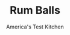 ---
layout: ../../layouts/MarkdownPostLayout.astro
title: Rum Balls
author: America's Test Kitchen
pubDate: 2023-03-15
description: "Let’s get ready to rum-ball . . ."
image_url: https://res.cloudinary.com/hksqkdlah/image/upload/ar_1:1,c_fill,dpr_2.0,f_auto,fl_lossy.progressive.strip_profile,g_faces:auto,q_auto:low,w_344/38052_sfs-rum-balls-9
tags: ["Desserts or Baked Goods","Candy","Holiday"]
calories: 4113
protein: 
carbohydrates: 13
fats: 
fiber: 
ingredients: ["1 cup, granulated sugar","5 cups (12 ounces), vanilla wafer cookies","1 1/4 cups, pecans, toasted","1 cup (4 ounces), confectioners' sugar","6 tablespoons, dark rum","1/4 cup, light corn syrup","1/8 teaspoon, salt"]
serves: 48
time: "35 minutes, plus 1 hour chilling"
instructions: ["Place granulated sugar in shallow dish. Process cookies and pecans in food processor until finely ground, about 20 seconds. Transfer to large bowl. Stir in confectioners’ sugar, rum, corn syrup, and salt until fully combined.","Working with 1 tablespoon at a time, shape mixture into balls. Transfer balls to dish with granulated sugar and roll to evenly coat; transfer to large plate. Refrigerate rum balls until firm, at least 1 hour. Serve. (Rum balls can be refrigerated for up to 1 week.)"]
nutrition: ["18 mg Potassium","11 mg Phosphorus","3 mg Calcium","3 mg Magnesium","28 mg Sodium","3 g Fat","1 g Monounsaturated","2 µg Folic acid","1 µg Folate (food)","7 g Sugars","1 g Water","13 g Carbs","5 µg Folate equivalent (total)","85 kcal Energy","7 g Sugars, added","4113 calories"]
notes: "We developed this recipe using a 12-ounce box of vanilla wafers, but the cookies are also available in 11-ounce boxes. If all you can find is an 11-ounce box, there’s no need to buy a second box to make up the extra ounce; just make the balls with 11 ounces of cookies. We prefer the bold flavor of dark rum here, but you can substitute golden or spiced rum, if desired."
---